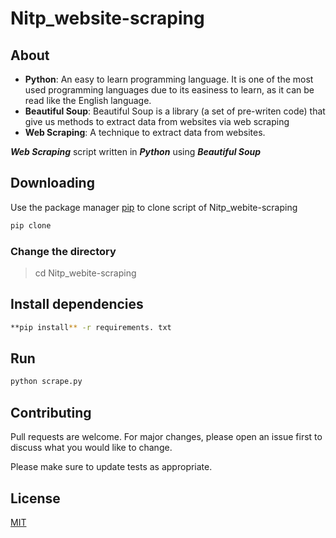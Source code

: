# Nitp_website-scraping

## About

- **Python**: An easy to learn programming language. It is one of the most used programming languages due to its easiness to learn, as it can be read like the English language.
- **Beautiful Soup**: Beautiful Soup is a library (a set of pre-writen code) that give us methods to extract data from websites via web scraping
- **Web Scraping**: A technique to extract data from websites.

***Web Scraping*** script written in ***Python*** using ***Beautiful Soup***

## Downloading

Use the package manager [pip](https://pip.pypa.io/en/stable/) to clone script of Nitp_webite-scraping

```bash
pip clone 
```
### Change the directory

> cd Nitp_webite-scraping

## Install dependencies

```bash
**pip install** -r requirements. txt
```

## Run

```python
python scrape.py
```

## Contributing
Pull requests are welcome. For major changes, please open an issue first to discuss what you would like to change.

Please make sure to update tests as appropriate.

## License
[MIT](https://choosealicense.com/licenses/mit/)

